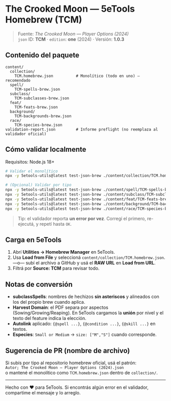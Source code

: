 # The Crooked Moon — 5eTools Homebrew (TCM)

> Fuente: *The Crooked Moon — Player Options (2024)*  
> `json` ID: **TCM** · `edition`: **one** (2024) · Versión: **1.0.3**

## Contenido del paquete
```
content/
  collection/
    TCM.homebrew.json          # Monolítico (todo en uno) — recomendado
  spell/
    TCM-spells-brew.json
  subclass/
    TCM-subclasses-brew.json
  feat/
    TCM-feats-brew.json
  background/
    TCM-backgrounds-brew.json
  race/
    TCM-species-brew.json
validation-report.json         # Informe preflight (no reemplaza al validador oficial)
```

## Cómo validar localmente
Requisitos: Node.js 18+

```bash
# Validar el monolítico
npx -y 5etools-utils@latest test-json-brew ./content/collection/TCM.homebrew.json

# (Opcional) Validar por tipo
npx -y 5etools-utils@latest test-json-brew ./content/spell/TCM-spells-brew.json
npx -y 5etools-utils@latest test-json-brew ./content/subclass/TCM-subclasses-brew.json
npx -y 5etools-utils@latest test-json-brew ./content/feat/TCM-feats-brew.json
npx -y 5etools-utils@latest test-json-brew ./content/background/TCM-backgrounds-brew.json
npx -y 5etools-utils@latest test-json-brew ./content/race/TCM-species-brew.json
```

> Tip: el validador reporta **un error por vez**. Corregí el primero, re-ejecutá, y repetí hasta `OK`.

## Carga en 5eTools
1. Abrí **Utilities → Homebrew Manager** en 5eTools.  
2. Usa **Load from File** y seleccioná `content/collection/TCM.homebrew.json`.  
   —o— subí el archivo a GitHub y usá el **RAW URL** en **Load from URL**.
3. Filtrá por **Source: TCM** para revisar todo.

## Notas de conversión
- **subclassSpells**: nombres de hechizos **sin asteriscos** y alineados con los del propio brew cuando aplica.
- **Harvest Domain**: el PDF separa por aspectos (Sowing/Growing/Reaping). En 5eTools cargamos la **unión** por nivel y el texto del feature indica la elección.
- **Autolink** aplicado: `{@spell ...}`, `{@condition ...}`, `{@skill ...}` en textos.
- **Especies**: `Small or Medium` → `size: ["M","S"]` cuando corresponde.

## Sugerencia de PR (nombre de archivo)
Si subís por tipo al repositorio homebrew oficial, usá el patrón:  
`Autor; The Crooked Moon — Player Options (2024).json`  
o mantené el monolítico como `TCM.homebrew.json` dentro de `collection/`.

---

Hecho con ❤️ para 5eTools. Si encontrás algún error en el validador, compartime el mensaje y lo arreglo.
